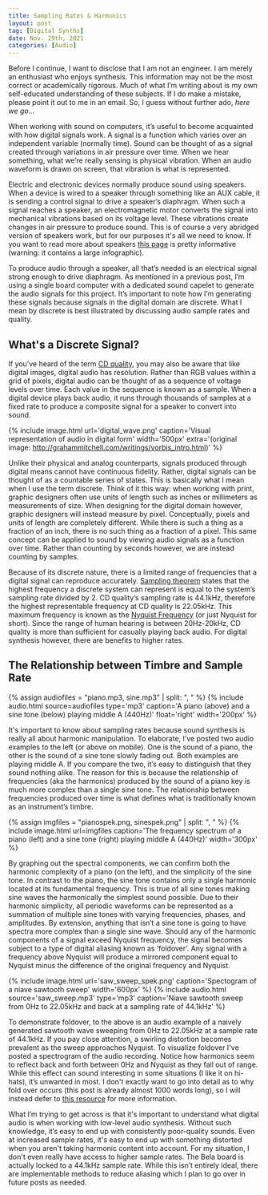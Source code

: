 ```yaml
---
title: Sampling Rates & Harmonics
layout: post  
tag: [Digital Synths]  
date: Nov. 29th, 2021  
categories: [Audio]  
---
```


Before I continue, I want to disclose that I am not an engineer. I am merely an enthusiast who enjoys synthesis. This information may not be the most correct or academically rigorous. Much of what I’m writing about is my own self-educated understanding of these subjects. If I do make a mistake, please point it out to me in an email. So, I guess without further ado, *here we go…*

When working with sound on computers, it’s useful to become acquainted with how digital signals work. A signal is a function which varies over an independent variable (normally time). Sound can be thought of as a signal created through variations in air pressure over time. When we hear something, what we’re really sensing is physical vibration. When an audio waveform is drawn on screen, that vibration is what is represented.

Electric and electronic devices normally produce sound using speakers. When a device is wired to a speaker through something like an AUX cable, it is sending a control signal to drive a speaker’s diaphragm. When such a signal reaches a speaker, an electromagnetic motor converts the signal into mechanical vibrations based on its voltage level. These vibrations create changes in air pressure to produce sound. This is of course a very abridged version of speakers work, but for our purposes it's all we need to know. If you want to read more about speakers [this page](https://animagraffs.com/loudspeaker/) is pretty informative (warning: it contains a large infographic).

To produce audio through a speaker, all that’s needed is an electrical signal strong enough to drive diaphragm. As mentioned in a previous post, I’m using a single board computer with a dedicated sound capelet to generate the audio signals for this project. It’s important to note how I’m generating these signals because signals in the digital domain are discrete. What I mean by discrete is best illustrated by discussing audio sample rates and quality.

## What's a Discrete Signal?

If you’ve heard of the term [CD quality](https://blog.discmakers.com/2019/06/cds-just-sound-better/), you may also be aware that like digital images, digital audio has resolution. Rather than RGB values within a grid of pixels, digital audio can be thought of as a sequence of voltage levels over time. Each value in the sequence is known as a sample. When a digital device plays back audio, it runs through thousands of samples at a fixed rate to produce a composite signal for a speaker to convert into sound.

{% include image.html url='digital_wave.png' caption='Visual representation of audio in digital form' width='500px' extra='(original image: http://grahammitchell.com/writings/vorbis_intro.html)' %}

Unlike their physical and analog counterparts, signals produced through digital means cannot have continuous fidelity. Rather, digital signals can be thought of as a countable series of states. This is basically what I mean when I use the term discrete. Think of it this way: when working with print, graphic designers often use units of length such as inches or millimeters as measurements of size. When designing for the digital domain however, graphic designers will instead measure by pixel. Conceptually, pixels and units of length are completely different. While there is such a thing as a fraction of an inch, there is no such thing as a fraction of a pixel. This same concept can be applied to sound by viewing audio signals as a function over time. Rather than counting by seconds however, we are instead counting by samples.

Because of its discrete nature, there is a limited range of frequencies that a digital signal can reproduce accurately. [Sampling theorem](https://mathworld.wolfram.com/SamplingTheorem.html) states that the highest frequency a discrete system can represent is equal to the system’s sampling rate divided by 2. CD quality’s sampling rate is 44.1kHz, therefore the highest representable frequency at CD quality is 22.05kHz. This maximum frequency is known as the [Nyquist Frequency](https://mathworld.wolfram.com/NyquistFrequency.html) (or just Nyquist for short). Since the range of human hearing is between 20Hz-20kHz, CD quality is more than sufficient for casually playing back audio. For digital synthesis however, there are benefits to higher rates.

## The Relationship between Timbre and Sample Rate

{% assign audiofiles = "piano.mp3, sine.mp3" | split: ", " %}
{% include audio.html source=audiofiles type='mp3' caption='A piano (above) and a sine tone (below) playing middle A (440Hz)' float='right' width='200px' %}

It's important to know about sampling rates because sound synthesis is really all about harmonic manipulation. To elaborate, I’ve posted two audio examples to the left (or above on mobile). One is the sound of a piano, the other is the sound of a sine tone slowly fading out. Both examples are playing middle A. If you compare the two, it’s easy to distinguish that they sound nothing alike. The reason for this is because the relationship of frequencies (aka the harmonics) produced by the sound of a piano key is much more complex than a single sine tone. The relationship between frequencies produced over time is what defines what is traditionally known as an instrument’s timbre.

{% assign imgfiles = "pianospek.png, sinespek.png" | split: ", " %}
{% include image.html url=imgfiles caption='The frequency spectrum of a piano (left) and a sine tone (right) playing middle A (440Hz)' width='300px' %}

By graphing out the spectral components, we can confirm both the harmonic complexity of a piano (on the left), and the simplicity of the sine tone. In contrast to the piano, the sine tone contains only a single harmonic located at its fundamental frequency. This is true of all sine tones making sine waves the harmonically the simplest sound possible. Due to their harmonic simplicity, all periodic waveforms can be represented as a summation of multiple sine tones with varying frequencies, phases, and amplitudes. By extension, anything that isn’t a sine tone is going to have spectra more complex than a single sine wave. Should any of the harmonic components of a signal exceed Nyquist frequency, the signal becomes subject to a type of digital aliasing known as ‘foldover’. Any signal with a frequency above Nyquist will produce a mirrored component equal to Nyquist minus the difference of the original frequency and Nyquist.

{% include image.html url='saw_sweep_spek.png' caption='Spectogram of a niave sawtooth sweep' width='600px' %}
{% include audio.html source='saw_sweep.mp3' type='mp3' caption='Niave sawtooth sweep from 0Hz to 22.05kHz and back at a sampling rate of 44.1kHz' %}

To demonstrate foldover, to the above is an audio example of a naively generated sawtooth wave sweeping from 0Hz to 22.05kHz at a sample rate of 44.1kHz. If you pay close attention, a swirling distortion becomes prevalent as the sweep approaches Nyquist. To visualize foldover I've posted a spectrogram of the audio recording. Notice how harmonics seem to reflect back and forth between 0Hz and Nyquist as they fall out of range. While this effect can sound interesting in some situations (I like it on hi-hats), it’s unwanted in most. I don't exactly want to go into detail as to why fold over occurs (this post is already almost 1000 words long), so I will instead defer to [this resource](http://www.dspguide.com/ch3/2.htm) for more information.

What I’m trying to get across is that it's important to understand what digital audio is when working with low-level audio synthesis. Without such knowledge, it’s easy to end up with consistently poor-quality sounds. Even at increased sample rates, it's easy to end up with something distorted when you aren't taking harmonic content into account. For my situation, I don't even really have access to higher sample rates. The Bela board is actually locked to a 44.1kHz sample rate. While this isn’t entirely ideal, there are implementable methods to reduce aliasing which I plan to go over in future posts as needed.
